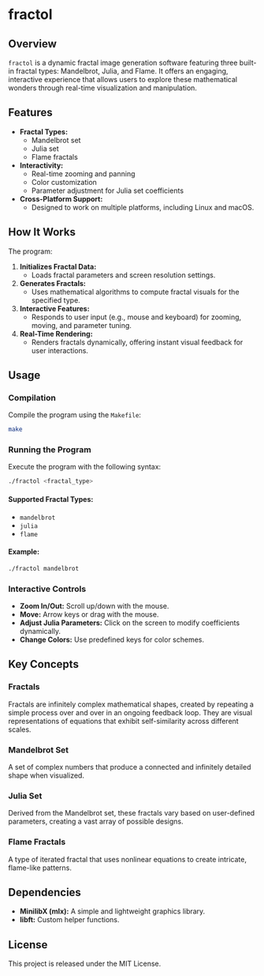 # fractol

## Overview
`fractol` is a dynamic fractal image generation software featuring three built-in fractal types: Mandelbrot, Julia, and Flame. It offers an engaging, interactive experience that allows users to explore these mathematical wonders through real-time visualization and manipulation.

## Features
- **Fractal Types:**
  - Mandelbrot set
  - Julia set
  - Flame fractals
- **Interactivity:**
  - Real-time zooming and panning
  - Color customization
  - Parameter adjustment for Julia set coefficients
- **Cross-Platform Support:**
  - Designed to work on multiple platforms, including Linux and macOS.

## How It Works
The program:
1. **Initializes Fractal Data:**
   - Loads fractal parameters and screen resolution settings.
2. **Generates Fractals:**
   - Uses mathematical algorithms to compute fractal visuals for the specified type.
3. **Interactive Features:**
   - Responds to user input (e.g., mouse and keyboard) for zooming, moving, and parameter tuning.
4. **Real-Time Rendering:**
   - Renders fractals dynamically, offering instant visual feedback for user interactions.

## Usage
### Compilation
Compile the program using the `Makefile`:
```bash
make
```

### Running the Program
Execute the program with the following syntax:
```bash
./fractol <fractal_type>
```

#### Supported Fractal Types:
- `mandelbrot`
- `julia`
- `flame`

#### Example:
```bash
./fractol mandelbrot
```

### Interactive Controls
- **Zoom In/Out:** Scroll up/down with the mouse.
- **Move:** Arrow keys or drag with the mouse.
- **Adjust Julia Parameters:** Click on the screen to modify coefficients dynamically.
- **Change Colors:** Use predefined keys for color schemes.

## Key Concepts
### Fractals
Fractals are infinitely complex mathematical shapes, created by repeating a simple process over and over in an ongoing feedback loop. They are visual representations of equations that exhibit self-similarity across different scales.

### Mandelbrot Set
A set of complex numbers that produce a connected and infinitely detailed shape when visualized.

### Julia Set
Derived from the Mandelbrot set, these fractals vary based on user-defined parameters, creating a vast array of possible designs.

### Flame Fractals
A type of iterated fractal that uses nonlinear equations to create intricate, flame-like patterns.

## Dependencies
- **MinilibX (mlx):** A simple and lightweight graphics library.
- **libft:** Custom helper functions.

## License
This project is released under the MIT License.

